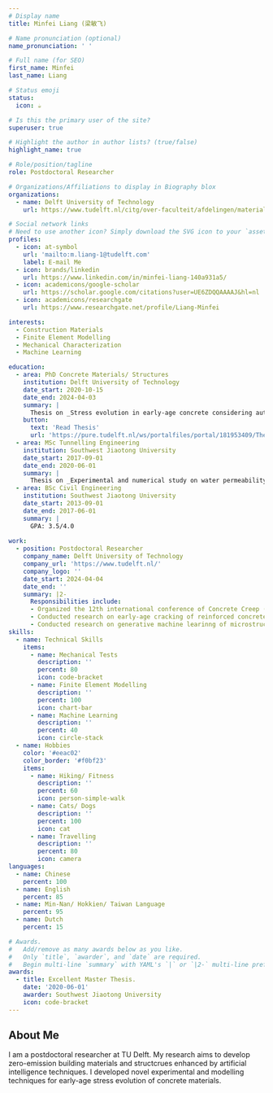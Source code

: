 ```yaml
---
# Display name
title: Minfei Liang (梁敏飞)

# Name pronunciation (optional)
name_pronunciation: ' '

# Full name (for SEO)
first_name: Minfei
last_name: Liang

# Status emoji
status:
  icon: ☕️

# Is this the primary user of the site?
superuser: true

# Highlight the author in author lists? (true/false)
highlight_name: true

# Role/position/tagline
role: Postdoctoral Researcher

# Organizations/Affiliations to display in Biography blox
organizations:
  - name: Delft University of Technology
    url: https://www.tudelft.nl/citg/over-faculteit/afdelingen/materials-mechanics-management-design-3md/sections-labs/materials-environment/staff/m-minfei-liang

# Social network links
# Need to use another icon? Simply download the SVG icon to your `assets/media/icons/` folder.
profiles:
  - icon: at-symbol
    url: 'mailto:m.liang-1@tudelft.com' 
    label: E-mail Me
  - icon: brands/linkedin
    url: https://www.linkedin.com/in/minfei-liang-140a931a5/
  - icon: academicons/google-scholar
    url: https://scholar.google.com/citations?user=UE6ZDQQAAAAJ&hl=nl
  - icon: academicons/researchgate
    url: https://www.researchgate.net/profile/Liang-Minfei

interests:
  - Construction Materials
  - Finite Element Modelling
  - Mechanical Characterization
  - Machine Learning

education:
  - area: PhD Concrete Materials/ Structures
    institution: Delft University of Technology
    date_start: 2020-10-15
    date_end: 2024-04-03
    summary: |
      Thesis on _Stress evolution in early-age concrete considering autogenous deformation and creep: New experimental and modelling techniques_. Supervised by Prof. Erik Schlangen and Prof. Branko Šavija.
    button:
      text: 'Read Thesis'
      url: 'https://pure.tudelft.nl/ws/portalfiles/portal/181953409/Thesis_Minfei_Liang.pdf'
  - area: MSc Tunnelling Engineering
    institution: Southwest Jiaotong University
    date_start: 2017-09-01
    date_end: 2020-06-01
    summary: |
      Thesis on _Experimental and numerical study on water permeability of tunnel lining concrete_. Supervised by Prof. Chuan He (何川) and Prof. Kun Feng (封坤).
  - area: BSc Civil Engineering
    institution: Southwest Jiaotong University
    date_start: 2013-09-01
    date_end: 2017-06-01
    summary: |
      GPA: 3.5/4.0
      
work:
  - position: Postdoctoral Researcher
    company_name: Delft University of Technology
    company_url: 'https://www.tudelft.nl/'
    company_logo: ''
    date_start: 2024-04-04
    date_end: ''
    summary: |2-
      Responsibilities include:
      - Organized the 12th international conference of Concrete Creep (Concreep 12)
      - Conducted research on early-age cracking of reinforced concrete
      - Conducted research on generative machine learinng of microstructure of cement paste
skills:
  - name: Technical Skills
    items:
      - name: Mechanical Tests
        description: ''
        percent: 80
        icon: code-bracket
      - name: Finite Element Modelling
        description: ''
        percent: 100
        icon: chart-bar
      - name: Machine Learning
        description: ''
        percent: 40
        icon: circle-stack
  - name: Hobbies
    color: '#eeac02'
    color_border: '#f0bf23'
    items:
      - name: Hiking/ Fitness
        description: ''
        percent: 60
        icon: person-simple-walk
      - name: Cats/ Dogs
        description: ''
        percent: 100
        icon: cat
      - name: Travelling
        description: ''
        percent: 80
        icon: camera
languages:
  - name: Chinese
    percent: 100
  - name: English
    percent: 85
  - name: Min-Nan/ Hokkien/ Taiwan Language
    percent: 95
  - name: Dutch
    percent: 15

# Awards.
#   Add/remove as many awards below as you like.
#   Only `title`, `awarder`, and `date` are required.
#   Begin multi-line `summary` with YAML's `|` or `|2-` multi-line prefix and indent 2 spaces below.
awards:
  - title: Excellent Master Thesis.
    date: '2020-06-01'
    awarder: Southwest Jiaotong University
    icon: code-bracket
---
```


## About Me

I am a postdoctoral researcher at TU Delft. My research aims to develop zero-emission building materials and structcrues enhanced by artificial intelligence techniques. I developed novel experimental and modelling techniques for early-age stress evolution of concrete materials. 
